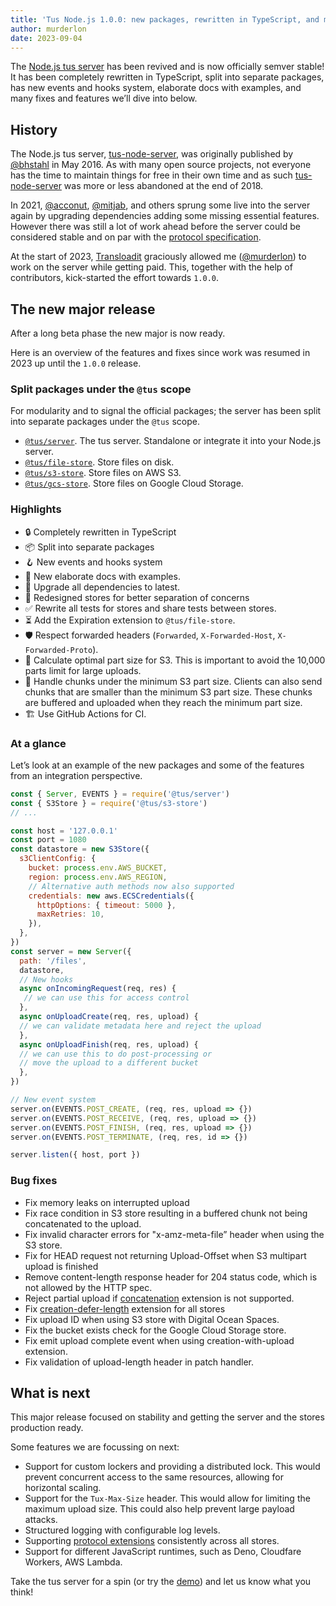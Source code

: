 ```yaml
---
title: 'Tus Node.js 1.0.0: new packages, rewritten in TypeScript, and much more'
author: murderlon
date: 2023-09-04
---
```


The [Node.js tus server](https://github.com/tus/tus-node-server) has been
revived and is now officially semver stable! It has been completely rewritten in
TypeScript, split into separate packages, has new events and hooks system,
elaborate docs with examples, and many fixes and features we’ll dive into below.

## History

The Node.js tus server, [tus-node-server][], was originally published by
[@bhstahl][] in May 2016. As with many open source projects, not everyone has
the time to maintain things for free in their own time and as such
[tus-node-server][] was more or less abandoned at the end of 2018.

In 2021, [@acconut][], [@mitjab][], and others sprung some live into the server
again by upgrading dependencies adding some missing essential features. However
there was still a lot of work ahead before the server could be considered stable
and on par with the [protocol specification][].

At the start of 2023, [Transloadit][] graciously allowed me ([@murderlon][]) to
work on the server while getting paid. This, together with the help of
contributors, kick-started the effort towards `1.0.0`.

## The new major release

After a long beta phase the new major is now ready.

Here is an overview of the features and fixes since work was resumed in 2023 up
until the `1.0.0` release.

### Split packages under the `@tus` scope

For modularity and to signal the official packages; the server has been split
into separate packages under the `@tus` scope.

- [`@tus/server`][]. The tus server. Standalone or integrate it into your
  Node.js server.
- [`@tus/file-store`][]. Store files on disk.
- [`@tus/s3-store`][]. Store files on AWS S3.
- [`@tus/gcs-store`][]. Store files on Google Cloud Storage.

### Highlights

- 🔒 Completely rewritten in TypeScript
- 📦 Split into separate packages
- 🪝 New events and hooks system
- 📝 New elaborate docs with examples.
- 🚢 Upgrade all dependencies to latest.
- 🔄 Redesigned stores for better separation of concerns
- ✅ Rewrite all tests for stores and share tests between stores.
- ⏳ Add the Expiration extension to `@tus/file-store`.
- 🛡 Respect forwarded headers (`Forwarded`, `X-Forwarded-Host`,
  `X-Forwarded-Proto`).
- 🧮 Calculate optimal part size for S3. This is important to avoid the 10,000
  parts limit for large uploads.
- 🧩 Handle chunks under the minimum S3 part size. Clients can also send chunks
  that are smaller than the minimum S3 part size. These chunks are buffered and
  uploaded when they reach the minimum part size.
- 🏗 Use GitHub Actions for CI.

### At a glance

Let’s look at an example of the new packages and some of the features from an
integration perspective.

```js
const { Server, EVENTS } = require('@tus/server')
const { S3Store } = require('@tus/s3-store')
// ...

const host = '127.0.0.1'
const port = 1080
const datastore = new S3Store({
  s3ClientConfig: {
    bucket: process.env.AWS_BUCKET,
    region: process.env.AWS_REGION,
    // Alternative auth methods now also supported
    credentials: new aws.ECSCredentials({
      httpOptions: { timeout: 5000 },
      maxRetries: 10,
    }),
  },
})
const server = new Server({
  path: '/files',
  datastore,
  // New hooks
  async onIncomingRequest(req, res) {
   // we can use this for access control
  },
  async onUploadCreate(req, res, upload) {
  // we can validate metadata here and reject the upload
  },
  async onUploadFinish(req, res, upload) {
  // we can use this to do post-processing or
  // move the upload to a different bucket
  },
})

// New event system
server.on(EVENTS.POST_CREATE, (req, res, upload => {})
server.on(EVENTS.POST_RECEIVE, (req, res, upload => {})
server.on(EVENTS.POST_FINISH, (req, res, upload => {})
server.on(EVENTS.POST_TERMINATE, (req, res, id => {})

server.listen({ host, port })
```

### Bug fixes

- Fix memory leaks on interrupted upload
- Fix race condition in S3 store resulting in a buffered chunk not being
  concatenated to the upload.
- Fix invalid character errors for "x-amz-meta-file” header when using the S3
  store.
- Fix for HEAD request not returning Upload-Offset when S3 multipart upload is
  finished
- Remove content-length response header for 204 status code, which is not
  allowed by the HTTP spec.
- Reject partial upload if [concatenation][] extension is not supported.
- Fix [creation-defer-length][] extension for all stores
- Fix upload ID when using S3 store with Digital Ocean Spaces.
- Fix the bucket exists check for the Google Cloud Storage store.
- Fix emit upload complete event when using creation-with-upload extension.
- Fix validation of upload-length header in patch handler.

## What is next

This major release focused on stability and getting the server and the stores
production ready.

Some features we are focussing on next:

- Support for custom lockers and providing a distributed lock. This would
  prevent concurrent access to the same resources, allowing for horizontal
  scaling.
- Support for the `Tux-Max-Size` header. This would allow for limiting the
  maximum upload size. This could also help prevent large payload attacks.
- Structured logging with configurable log levels.
- Supporting [protocol extensions][] consistently across all stores.
- Support for different JavaScript runtimes, such as Deno, Cloudfare Workers,
  AWS Lambda.

Take the tus server for a spin (or try the
[demo](https://github.com/tus/tus-node-server#demos)) and let us know what you
think!

[tus-node-server]: https://github.com/tus/tus-node-server
[@mitjab]: https://github.com/mitjab
[@acconut]: https://github.com/acconut
[@bhstahl]: https://github.com/bhstahl
[@murderlon]: https://github.com/murderlon
[protocol specification]: https://tus.io/protocols/resumable-upload
[Transloadit]: https://transloadit.com
[`@tus/server`]:
  https://github.com/tus/tus-node-server/tree/main/packages/server
[`@tus/file-store`]:
  https://github.com/tus/tus-node-server/tree/main/packages/file-store
[`@tus/s3-store`]:
  https://github.com/tus/tus-node-server/tree/main/packages/s3-store
[`@tus/gcs-store`]:
  https://github.com/tus/tus-node-server/tree/main/packages/gcs-store
[creation-defer-length]:
  https://tus.io/protocols/resumable-upload.html#creation-with-upload
[concatenation]: https://tus.io/protocols/resumable-upload.html#concatenation
[tus-max-size]: https://tus.io/protocols/resumable-upload.html#max-size
[protocol extensions]:
  https://tus.io/protocols/resumable-upload#protocol-extensions

